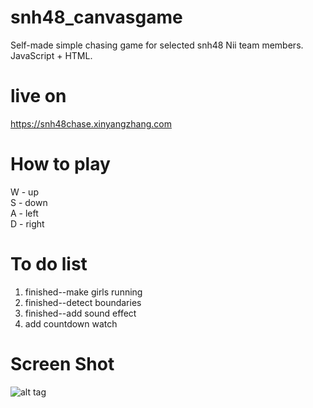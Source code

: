 # snh48_canvasgame
Self-made simple chasing game for selected snh48 Nii team members. JavaScript + HTML.  
# live on  
https://snh48chase.xinyangzhang.com  
# How to play  
W - up  
S - down  
A - left  
D - right  

# To do list  
1. finished--make girls running  
2. finished--detect boundaries  
3. finished--add sound effect  
4. add countdown watch  

# Screen Shot
![alt tag](https://raw.githubusercontent.com/xinyzhang9/snh48_canvasgame/master/Screen.png)
